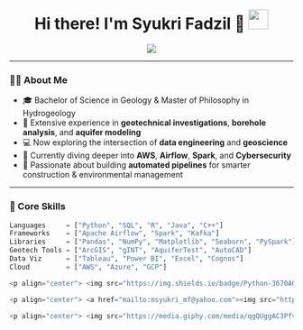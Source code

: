 <!-- Animated Header -->
<h1 align="center">
  Hi there! I'm Syukri Fadzil 👋  
  <img src="https://media.giphy.com/media/hvRJCLFzcasrR4ia7z/giphy.gif" width="35" />
</h1>

<p align="center">
  <img src="https://readme-typing-svg.herokuapp.com?color=%2336BCF7&size=24&center=true&vCenter=true&width=700&lines=🌍+Geologist+Turned+Data+Engineer;🔍+Transforming+Geotechnical+Data+into+Insights;🛠️+Building+Smarter+Infrastructure+with+Code" />
</p>

---

### 👨‍💻 About Me

- 🎓 Bachelor of Science in Geology & Master of Philosophy in Hydrogeology
- 🔬 Extensive experience in **geotechnical investigations**, **borehole analysis**, and **aquifer modeling**
- 💻 Now exploring the intersection of **data engineering** and **geoscience**
- 🧠 Currently diving deeper into **AWS**, **Airflow**, **Spark**, and **Cybersecurity**
- 🎯 Passionate about building **automated pipelines** for smarter construction & environmental management

---

### 🧠 Core Skills

```python
Languages     = ["Python", "SQL", "R", "Java", "C++"]
Frameworks    = ["Apache Airflow", "Spark", "Kafka"]
Libraries     = ["Pandas", "NumPy", "Matplotlib", "Seaborn", "PySpark"]
Geotech Tools = ["ArcGIS", "gINT", "AquiferTest", "AutoCAD"]
Data Viz      = ["Tableau", "Power BI", "Excel", "Cognos"]
Cloud         = ["AWS", "Azure", "GCP"]

<p align="center"> <img src="https://img.shields.io/badge/Python-3670A0?style=for-the-badge&logo=python&logoColor=white"/> <img src="https://img.shields.io/badge/R-276DC3?style=for-the-badge&logo=r&logoColor=white"/> <img src="https://img.shields.io/badge/SQL-336791?style=for-the-badge&logo=mysql&logoColor=white"/> <img src="https://img.shields.io/badge/Apache%20Airflow-017CEE?style=for-the-badge&logo=apacheairflow&logoColor=white"/> <img src="https://img.shields.io/badge/Apache%20Spark-E25A1C?style=for-the-badge&logo=apachespark&logoColor=white"/> <img src="https://img.shields.io/badge/Kafka-231F20?style=for-the-badge&logo=apachekafka&logoColor=white"/> <img src="https://img.shields.io/badge/AWS-232F3E?style=for-the-badge&logo=amazonaws&logoColor=white"/> <img src="https://img.shields.io/badge/ArcGIS-00A651?style=for-the-badge&logo=esri&logoColor=white"/> <img src="https://img.shields.io/badge/Tableau-E97627?style=for-the-badge&logo=tableau&logoColor=white"/> <img src="https://img.shields.io/badge/PowerBI-F2C811?style=for-the-badge&logo=powerbi&logoColor=black"/> </p>

<p align="center"> <a href="mailto:msyukri_mf@yahoo.com"><img src="https://img.shields.io/badge/Email-D14836?style=for-the-badge&logo=gmail&logoColor=white"/></a> <a href="https://linkedin.com/in/syukrifadzil"><img src="https://img.shields.io/badge/LinkedIn-0072b1?style=for-the-badge&logo=linkedin&logoColor=white"/></a> <a href="https://github.com/syukrifadzil"><img src="https://img.shields.io/badge/GitHub-181717?style=for-the-badge&logo=github&logoColor=white"/></a> </p>

<p align="center"> <img src="https://media.giphy.com/media/qgQUggAC3Pfv687qPC/giphy.gif" width="400" /> </p> <p align="center"> <i>“Turning soil samples into smart systems — bridging earth science with cloud solutions.”</i> </p> ```
